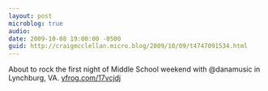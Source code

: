 ```yaml
---
layout: post
microblog: true
audio: 
date: 2009-10-08 19:00:00 -0500
guid: http://craigmcclellan.micro.blog/2009/10/09/t4747091534.html
---
```

About to rock the first night of Middle School weekend with @danamusic in Lynchburg, VA.  [yfrog.com/17vcjdj](http://yfrog.com/17vcjdj)
